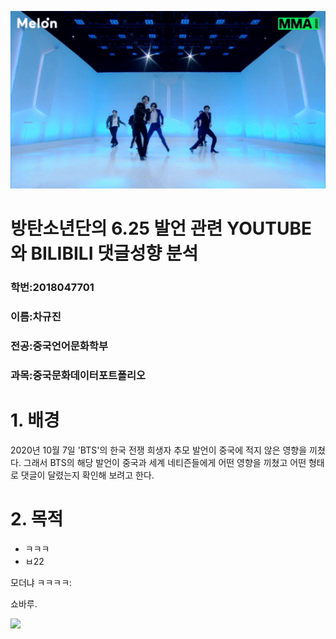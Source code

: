 
![](BTS.gif)

# 방탄소년단의 6.25 발언 관련 YOUTUBE와 BILIBILI 댓글성향 분석

### 학번:2018047701
### 이름:차규진
### 전공:중국언어문화학부
### 과목:중국문화데이터포트폴리오

# 1. 배경

2020년 10월 7일 'BTS'의 한국 전쟁 희생자 추모 발언이 중국에 적지 않은 영향을 끼쳤다. 그래서 BTS의 해당 발언이 중국과 세계 네티즌들에게 어떤 영향을 끼쳤고 어떤 형태로 댓글이 달렸는지 확인해 보려고 한다.


# 2. 목적

* ㅋㅋㅋ
* ㅂ22

모더냐 ㅋㅋㅋㅋ:

  쇼바루.

<img src="https://user-images.githubusercontent.com/74246381/100052058-7cc5ad80-2e60-11eb-917d-0b43c0e5cc0d.jpeg" width="30%"></img>
